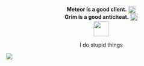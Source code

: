 <p align="center">
         <b>Meteor is a good client.</b> <img width="20" align="center"
src="https://meteorclient.com/icon.png">
         <br>
         <b>Grim is a good anticheat.</b>
         <img width="20" align="center"
src="https://grim.ac/images/grim.png">
         <br>
         <img width="40" src="https://github.githubassets.com/images/mona-loading-default.gif">
         </p>
         <p align="center">I do stupid things</p>
<img src="https://github-readme-stats.vercel.app/api?username=ManInMyVan&show_icons=true&theme=tokyonight&show=reviews,discussions_started,discussions_answered,prs_merged">
